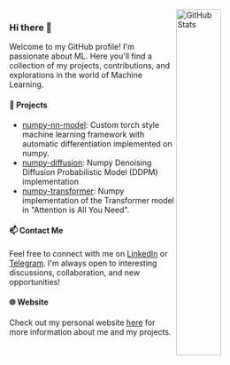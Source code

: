 <!-- <img align = right src="https://github-readme-stats.vercel.app/api?username=akirusprod&show_icons=true&hide_border=false&theme=github_dark#gh-dark-mode-only" alt="Your GitHub stats" width="40%" /> -->

<a href="https://github.com/anuraghazra/github-readme-stats">
<picture>
  <source media="(prefers-color-scheme: dark)" srcset="https://github-readme-stats.vercel.app/api?username=akirusprod&show_icons=true&hide_border=false&theme=github_dark">
  <img align = right alt="GitHub Stats" src="https://github-readme-stats.vercel.app/api?username=akirusprod&show_icons=true&hide_border=false&theme=default" width = "40%">
</picture>
</a>

### Hi there 👋

<!--
**AkiRusProd/akirusprod** is a ✨ _special_ ✨ repository because its `README.md` (this file) appears on your GitHub profile.

Here are some ideas to get you started:

- 🔭 I’m currently working on ...
- 🌱 I’m currently learning ...
- 👯 I’m looking to collaborate on ...
- 🤔 I’m looking for help with ...
- 💬 Ask me about ...
- 📫 How to reach me: ...
- 😄 Pronouns: ...
- ⚡ Fun fact: ...
-->



Welcome to my GitHub profile! I'm passionate about ML. Here you'll find a collection of my projects, contributions, and explorations in the world of Machine Learning.



#### 🔭 Projects

- [numpy-nn-model](https://github.com/AkiRusProd/numpy-nn-model): Сustom torch style machine learning framework with automatic differentiation implemented on numpy.
- [numpy-diffusion](https://github.com/AkiRusProd/numpy-diffusion): Numpy Denoising Diffusion Probabilistic Model (DDPM) implementation
- [numpy-transformer](https://github.com/AkiRusProd/numpy-transformer): Numpy implementation of the Transformer model in "Attention is All You Need".

<!--
### 🌱 Technologies

I work with a range of technologies and tools, including:

### Tech Stack

Here are some of the technologies and tools I love to work with:

- 💻 Programming Languages: [Languages]
- 🌐 Web Technologies: [Web Technologies]
- 📊 Databases: [Databases]
- 🔧 Tools: [Tools]


#### 💡 Skills

- [Skill 1]
- [Skill 2]
- [Skill 3]
- [Skill 4]
- [Skill 5]
-->




<!--
#### 📊 GitHub Stats

![GitHub stats](https://github-readme-stats.vercel.app/api?username=akirusprod&show_icons=true&theme=radical)
-->





<!--
<div style="float: left; width: 50%;">
  <img src="https://github-readme-stats.vercel.app/api?username=akirusprod&show_icons=true&theme=radical" alt="Your GitHub stats" width="30%" />
</div>
<div style="float: left; width: 50%;">
  <img src="https://github-readme-stats.vercel.app/api/top-langs/?username=akirusprod&theme=radical" alt="Top Langs" width="30%" />
</div>
<div style="clear: both;"></div>
-->

<!--
### 🏆 My GitHub Achievements

![trophy](https://github-profile-trophy.vercel.app/?username=yourusername&theme=onedark)
-->

#### 📫 Contact Me

Feel free to connect with me on [LinkedIn](https://www.linkedin.com/in/akirus/) or [Telegram](https://t.me/akimovr). I'm always open to interesting discussions, collaboration, and new opportunities!

#### 🌐 Website

Check out my personal website [here](https://akirusprod.github.io/) for more information about me and my projects.

